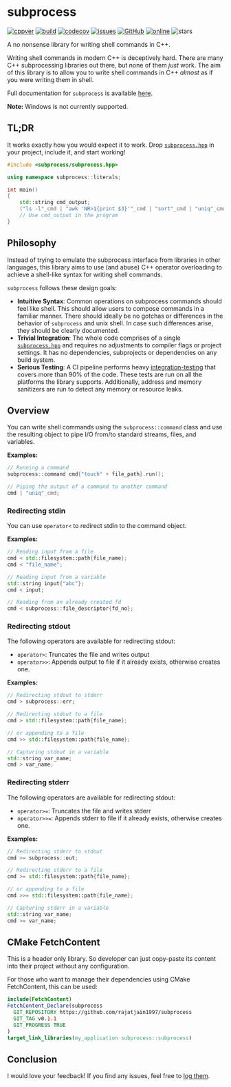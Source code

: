 # subprocess

[![cppver](https://img.shields.io/badge/C%2B%2B-17-blue)](https://en.wikipedia.org/wiki/C++17)
[![build](https://github.com/rajatjain1997/subprocess/actions/workflows/cmake.yml/badge.svg?branch=master)](https://github.com/rajatjain1997/subprocess/actions)
[![codecov](https://codecov.io/gh/rajatjain1997/subprocess/branch/master/graph/badge.svg?token=BQX8LHUXQ8)](https://codecov.io/gh/rajatjain1997/subprocess)
[![issues](https://img.shields.io/github/issues/rajatjain1997/subprocess)](https://github.com/rajatjain1997/subprocess/issues)
[![GitHub](https://img.shields.io/github/license/rajatjain1997/subprocess)](https://github.com/rajatjain1997/subprocess/blob/master/LICENSE)
[![online](https://img.shields.io/badge/try%20it-online-brightgreen)](https://wandbox.org/permlink/T0iHbd6sSIXzM9vO)
![stars](https://img.shields.io/github/stars/rajatjain1997/subprocess?style=social)

A no nonsense library for writing shell commands in C++.

Writing shell commands in modern C++ is deceptively hard. There are many C++ subprocessing libraries out there, but none of them *just* work. The aim of this library is to allow you to write shell commands in C++ *almost* as if you were writing them in shell.

Full documentation for `subprocess` is available [here](https://subprocess.thecodepad.com).

**Note:** Windows is not currently supported.
## TL;DR

It works exactly how you would expect it to work. Drop [`subprocess.hpp`](https://raw.githubusercontent.com/rajatjain1997/subprocess/master/include/subprocess/subprocess.hpp) in your project, include it, and start working!

```cpp
#include <subprocess/subprocess.hpp>

using namespace subprocess::literals;

int main()
{
    std::string cmd_output;
    ("ls -l"_cmd | "awk 'NR>1{print $3}'"_cmd | "sort"_cmd | "uniq"_cmd > cmd_output).run();
    // Use cmd_output in the program
}
```

## Philosophy

Instead of trying to emulate the subprocess interface from libraries in other languages, this library aims to use (and abuse) C++ operator overloading to achieve a shell-like syntax for writing shell commands.

`subprocess` follows these design goals:

 - **Intuitive Syntax**: Common operations on subprocess commands should feel like shell. This should allow users to compose commands in a familiar manner. There should ideally be no gotchas or differences in the behavior of `subprocess` and unix shell. In case such differences arise, they should be clearly documented.
 - **Trivial Integration**: The whole code comprises of a single [`subprocess.hpp`](https://raw.githubusercontent.com/rajatjain1997/subprocess/master/include/subprocess/subprocess.hpp) and requires no adjustments to compiler flags or project settings. It has no dependencies, subprojects or dependencies on any build system.
 - **Serious Testing**: A CI pipeline performs heavy [integration-testing](https://en.wikipedia.org/wiki/Integration_testing) that covers more than 90% of the code. These tests are run on all the platforms the library supports. Additionally, address and memory sanitizers are run to detect any memory or resource leaks.

## Overview

You can write shell commands using the `subprocess::command` class and use the resulting object to pipe I/O from/to standard streams, files, and variables.

**Examples:**

```cpp
// Running a command
subprocess::command cmd{"touch" + file_path}.run();

// Piping the output of a command to another command
cmd | "uniq"_cmd;
```

### Redirecting stdin

You can use `operator<` to redirect stdin to the command object.

**Examples:**

```cpp
// Reading input from a file
cmd < std::filesystem::path{file_name};
cmd < "file_name";

// Reading input from a variable
std::string input{"abc"};
cmd < input;

// Reading from an already created fd
cmd < subprocess::file_descriptor{fd_no};
```

### Redirecting stdout

The following operators are available for redirecting stdout:

 - `operator>`: Truncates the file and writes output
 - `operator>>`: Appends output to file if it already exists, otherwise creates one.

**Examples:**

```cpp
// Redirecting stdout to stderr
cmd > subprocess::err;

// Redirecting stdout to a file
cmd > std::filesystem::path{file_name};

// or appending to a file
cmd >> std::filesystem::path{file_name};

// Capturing stdout in a variable
std::string var_name;
cmd > var_name;
```

### Redirecting stderr

The following operators are available for redirecting stdout:

 - `operator>=`: Truncates the file and writes stderr
 - `operator>>=`: Appends stderr to file if it already exists, otherwise creates one.

**Examples:**

```cpp
// Redirecting stderr to stdout
cmd >= subprocess::out;

// Redirecting stderr to a file
cmd >= std::filesystem::path{file_name};

// or appending to a file
cmd >>= std::filesystem::path{file_name};

// Capturing stderr in a variable
std::string var_name;
cmd >= var_name;
```

##  CMake FetchContent

This is a header only library. So developer can just copy-paste its content into their project without any configuration.

For those who want to manage their dependencies using CMake FetchContent, this can be used:
```cmake
include(FetchContent)
FetchContent_Declare(subprocess
  GIT_REPOSITORY https://github.com/rajatjain1997/subprocess
  GIT_TAG v0.1.1
  GIT_PROGRESS TRUE
)
target_link_libraries(my_application subprocess::subprocess)
```

## Conclusion

I would love your feedback!
If you find any issues, feel free to [log them](https://github.com/rajatjain1997/subprocess/issues).

